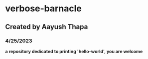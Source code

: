 # verbose-barnacle
## Created by Aayush Thapa
### 4/25/2023
**a repository dedicated to printing 'hello-world', you are welcome**

